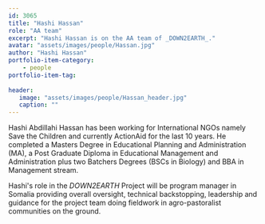```yaml
---
id: 3065
title: "Hashi Hassan"
role: "AA team"
excerpt: "Hashi Hassan is on the AA team of _DOWN2EARTH_."
avatar: "assets/images/people/Hassan.jpg"
author: "Hashi Hassan"
portfolio-item-category:
    - people
portfolio-item-tag:
    
header:
   image: "assets/images/people/Hassan_header.jpg"
   caption: ""
---
```


Hashi Abdillahi Hassan has been working for International NGOs namely Save the Children and currently ActionAid for the last 10 years. He completed a Masters Degree in Educational Planning and Administration (MA), a Post Graduate Diploma in Educational Management and Administration plus two Batchers Degrees (BSCs in Biology) and BBA in Management stream.

Hashi's role in the _DOWN2EARTH_ Project will be program manager in Somalia providing overall oversight, technical backstopping, leadership and guidance for the project team doing fieldwork in agro-pastoralist communities on the ground. 
